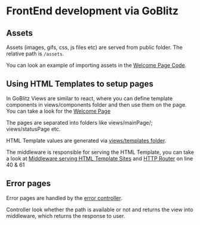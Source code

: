 # FrontEnd development via GoBlitz

## Assets

Assets (images, gifs, css, js files etc) are served from public folder. The relative path is `/assets`.

You can look an example of importing assets in the [Welcome Page Code](../../views/mainPage/welcome.html).

## Using HTML Templates to setup pages

In GoBlitz Views are similar to react, where you can define template components in views/components folder and then use them on the page.
You can take a look for the [Welcome Page](../../views/mainPage/welcome.html)

The pages are separated into folders like views/mainPage/; views/statusPage etc.

HTML Template values are generated via [views/templates folder](../../views/templates/).

The middleware is responsible for serving the HTML Template, you can take a look at [Middleware serving HTML Template Sites](../../middleware/sites.go) and [HTTP Router](../../middleware/router.go) on line 40 & 61

## Error pages

Error pages are handled by the [error controller](../../controller/error/http_errors.go). 

Controller look whether the path is available or not and returns the view into middleware, which returns the response to user.
